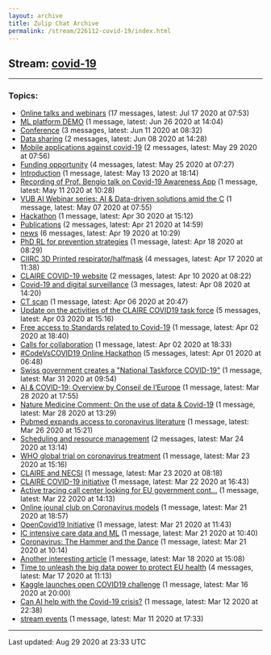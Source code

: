 ```yaml
---
layout: archive
title: Zulip Chat Archive
permalink: /stream/226112-covid-19/index.html
---
```


## Stream: [covid-19](https://claire4ai.github.io/archive/stream/226112-covid-19/index.html)
---

### Topics:

* [Online talks and webinars](topic/Online.20talks.20and.20webinars.html) (17 messages, latest: Jul 17 2020 at 07:53)
* [ML platform DEMO](topic/ML.20platform.20DEMO.html) (1 message, latest: Jun 26 2020 at 14:04)
* [Conference](topic/Conference.html) (3 messages, latest: Jun 11 2020 at 08:32)
* [Data sharing](topic/Data.20sharing.html) (2 messages, latest: Jun 08 2020 at 14:28)
* [Mobile applications against covid-19](topic/Mobile.20applications.20against.20covid-19.html) (2 messages, latest: May 29 2020 at 07:56)
* [Funding opportunity](topic/Funding.20opportunity.html) (4 messages, latest: May 25 2020 at 07:27)
* [Introduction](topic/Introduction.html) (1 message, latest: May 13 2020 at 18:14)
* [Recording of  Prof. Bengio talk on Covid-19 Awareness App](topic/Recording.20of.20.20Prof.2E.20Bengio.20talk.20on.20Covid-19.20Awareness.20App.html) (1 message, latest: May 11 2020 at 10:28)
* [VUB AI Webinar series: AI & Data-driven solutions amid the C](topic/VUB.20AI.20Webinar.20series.3A.20AI.20.26.20Data-driven.20solutions.20amid.20the.20C.html) (1 message, latest: May 07 2020 at 07:55)
* [Hackathon](topic/Hackathon.html) (1 message, latest: Apr 30 2020 at 15:12)
* [Publications](topic/Publications.html) (2 messages, latest: Apr 21 2020 at 14:59)
* [news](topic/news.html) (6 messages, latest: Apr 19 2020 at 10:29)
* [PhD RL for prevention strategies](topic/PhD.20RL.20for.20prevention.20strategies.html) (1 message, latest: Apr 18 2020 at 08:29)
* [CIIRC 3D Printed respirator/halfmask](topic/CIIRC.203D.20Printed.20respirator.2Fhalfmask.html) (4 messages, latest: Apr 17 2020 at 11:38)
* [CLAIRE COVID-19 website](topic/CLAIRE.20COVID-19.20website.html) (2 messages, latest: Apr 10 2020 at 08:22)
* [Covid-19 and digital surveillance](topic/Covid-19.20and.20digital.20surveillance.html) (3 messages, latest: Apr 08 2020 at 14:20)
* [CT scan](topic/CT.20scan.html) (1 message, latest: Apr 06 2020 at 20:47)
* [Update on the activities of the CLAIRE COVID19 task force](topic/Update.20on.20the.20activities.20of.20the.20CLAIRE.20COVID19.20task.20force.html) (5 messages, latest: Apr 03 2020 at 15:16)
* [Free access to Standards related to Covid-19](topic/Free.20access.20to.20Standards.20related.20to.20Covid-19.html) (1 message, latest: Apr 02 2020 at 18:40)
* [Calls for collaboration](topic/Calls.20for.20collaboration.html) (1 message, latest: Apr 02 2020 at 18:33)
* [#CodeVsCOVID19 Online Hackathon](topic/.23CodeVsCOVID19.20Online.20Hackathon.html) (5 messages, latest: Apr 01 2020 at 06:48)
* [Swiss government  creates a  "National Taskforce COVID-19"](topic/Swiss.20government.20.20creates.20a.20.20.22National.20Taskforce.20COVID-19.22.html) (1 message, latest: Mar 31 2020 at 09:54)
* [AI & COVID-19: Overview by Conseil de l’Europe](topic/AI.20.26.20COVID-19.3A.20Overview.20by.20Conseil.20de.20l.E2.80.99Europe.html) (1 message, latest: Mar 28 2020 at 17:55)
* [Nature Medicine Comment: On the use of data & Covid-19](topic/Nature.20Medicine.20Comment.3A.20On.20the.20use.20of.20data.20.26.20Covid-19.html) (1 message, latest: Mar 28 2020 at 13:29)
* [Pubmed expands access to coronavirus literature](topic/Pubmed.20expands.20access.20to.20coronavirus.20literature.html) (1 message, latest: Mar 26 2020 at 15:21)
* [Scheduling and resource management](topic/Scheduling.20and.20resource.20management.html) (2 messages, latest: Mar 24 2020 at 13:14)
* [WHO global trial on coronavirus treatment](topic/WHO.20global.20trial.20on.20coronavirus.20treatment.html) (1 message, latest: Mar 23 2020 at 15:16)
* [CLAIRE and NECSI](topic/CLAIRE.20and.20NECSI.html) (1 message, latest: Mar 23 2020 at 08:18)
* [CLAIRE COVID-19 initiative](topic/CLAIRE.20COVID-19.20initiative.html) (1 message, latest: Mar 22 2020 at 16:43)
* [Active tracing call center looking for EU government cont...](topic/Active.20tracing.20call.20center.20looking.20for.20EU.20government.20cont.2E.2E.2E.html) (1 message, latest: Mar 22 2020 at 14:13)
* [Online jounal club on Coronavirus models](topic/Online.20jounal.20club.20on.20Coronavirus.20models.html) (1 message, latest: Mar 21 2020 at 18:57)
* [OpenCovid19 Initiative](topic/OpenCovid19.20Initiative.html) (1 message, latest: Mar 21 2020 at 11:43)
* [IC intensive care data and ML](topic/IC.20intensive.20care.20data.20and.20ML.html) (1 message, latest: Mar 21 2020 at 10:40)
* [Coronavirus: The Hammer and the Dance](topic/Coronavirus.3A.20The.20Hammer.20and.20the.20Dance.html) (1 message, latest: Mar 21 2020 at 10:14)
* [Another interesting article](topic/Another.20interesting.20article.html) (1 message, latest: Mar 18 2020 at 15:08)
* [Time to unleash the big data power to protect EU health](topic/Time.20to.20unleash.20the.20big.20data.20power.20to.20protect.20EU.20health.html) (4 messages, latest: Mar 17 2020 at 11:13)
* [Kaggle launches open COVID19 challenge](topic/Kaggle.20launches.20open.20COVID19.20challenge.html) (1 message, latest: Mar 16 2020 at 20:00)
* [Can AI help with the Covid-19 crisis?](topic/Can.20AI.20help.20with.20the.20Covid-19.20crisis.3F.html) (1 message, latest: Mar 12 2020 at 22:38)
* [stream events](topic/stream.20events.html) (1 message, latest: Mar 11 2020 at 17:33)

<hr><p>Last updated: Aug 29 2020 at 23:33 UTC</p>